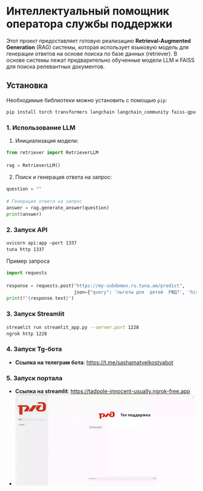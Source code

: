 # Интеллектуальный помощник оператора службы поддержки

Этот проект предоставляет готовую реализацию **Retrieval-Augmented Generation** (RAG) системы, которая использует языковую модель для генерации ответов на основе поиска по базе данных (retriever). В основе системы лежат предварительно обученные модели LLM и FAISS для поиска релевантных документов.

## Установка

Необходимые библиотеки можно установить с помощью `pip`:

```bash
pip install torch transformers langchain langchain_community faiss-gpu pandas tqdm fastapi xformers sentence-transformers aiogram pydub psycopg2
```


### 1. **Использование LLM**

1. Инициализация модели:

```python
from retriever import RetrieverLLM

rag = RetrieverLLM()
```

2. Поиск и генерация ответа на запрос:

```python
question = ""

# Генерация ответа на запрос
answer = rag.generate_answer(question)
print(answer)
```


### 2. **Запуск API**

```bash
uvicorn api:app —port 1337
tuna http 1337
```
Пример запроса
```python
import requests

response = requests.post("https://my-subdomen.ru.tuna.am/predict", 
                         json={"query": 'льготы для  детей  РЖД?', 'history':''})
print(f"{response.text}")
```
### 3. **Запуск Streamlit**
```bash
streamlit run streamlit_app.py --server.port 1228
ngrok http 1228
```

### 4. **Запуск Tg-бота**
- **Ссылка на телеграм бота**: https://t.me/sashamatveikostyabot

### 5. **Запуск портала**
- **Ссылка на streamlit**: https://tadpole-innocent-usually.ngrok-free.app
- ![Демо](демо.gif)

